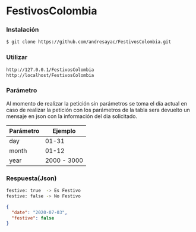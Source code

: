 # FestivosColombia

### Instalación

```sh
$ git clone https://github.com/andresayac/FestivosColombia.git
```

### Utilizar

```sh
http://127.0.0.1/FestivosColombia
http://localhost/FestivosColombia
```

### Parámetro
Al momento de realizar la petición sin parámetros se toma el día actual en caso de realizar la petición con los parámetros de la tabla sera devuelto un mensaje en json con la información del dia solicitado.

| Parámetro | Ejemplo |
| ------ | ------ |
| day | 01-31 |
| month | 01-12 |
| year | 2000 - 3000 |


### Respuesta(Json)
```sh
festive: true  -> Es Festivo
festive: false -> No Festivo
```

```json
{
  "date": "2020-07-03",
  "festive": false
}
```
